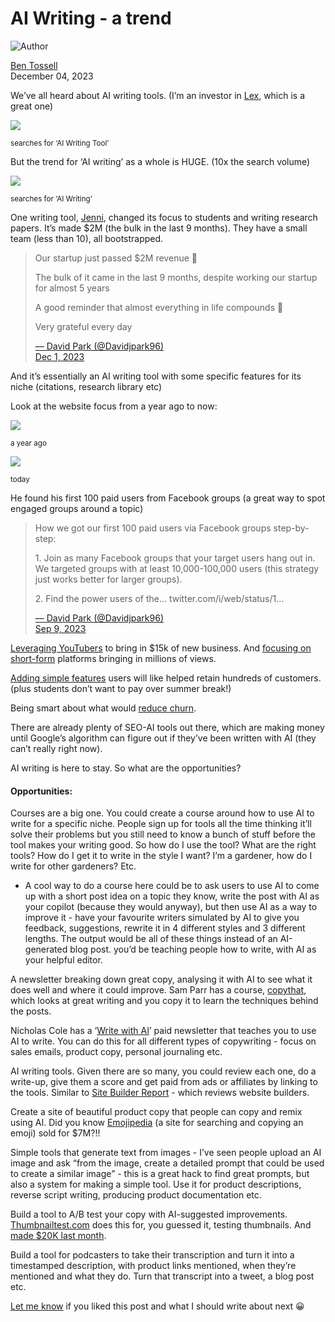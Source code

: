 # AI Writing - a trend

![Author](https://media.beehiiv.com/cdn-cgi/image/fit=scale-down,format=auto,onerror=redirect,quality=80/uploads/user/profile_picture/fc858b4d-39e3-4be1-abf4-2b55504e21a2/thumb_uJ4UYake_400x400.jpg)

[Ben Tossell](https://bensbites.beehiiv.com/authors/fc858b4d-39e3-4be1-abf4-2b55504e21a2)\
December 04, 2023

We’ve all heard about AI writing tools. (I’m an investor in [Lex](http://lex.page?utm_source=bensbites\&utm_medium=referral\&utm_campaign=ai-writing-a-trend), which is a great one)

![](https://media.beehiiv.com/cdn-cgi/image/fit=scale-down,format=auto,onerror=redirect,quality=80/uploads/asset/file/990044fd-8bcc-4165-9e73-8013f6b2c9e0/Screenshot_2023-12-04_at_13.04.19.png?t=1701696209)

<small>searches for ‘AI Writing Tool’</small>

But the trend for ‘AI writing’ as a whole is HUGE. (10x the search volume)

![](https://media.beehiiv.com/cdn-cgi/image/fit=scale-down,format=auto,onerror=redirect,quality=80/uploads/asset/file/e7438e6b-ab17-4461-bd5b-d22f6425c6c9/Screenshot_2023-12-04_at_13.04.10.png?t=1701696209)

<small>searches for ‘AI Writing’</small>

One writing tool, [Jenni](https://jenni.ai/?utm_source=bensbites\&utm_medium=referral\&utm_campaign=ai-writing-a-trend), changed its focus to students and writing research papers. It’s made $2M (the bulk in the last 9 months). They have a small team (less than 10), all bootstrapped.

> >
>
> Our startup just passed $2M revenue 🎉
>
> The bulk of it came in the last 9 months, despite working our startup for almost 5 years
>
> A good reminder that almost everything in life compounds 🤠
>
> Very grateful every day
>
> >
>
> [— David Park (@Davidjpark96)\
> Dec 1, 2023](https://twitter.com/Davidjpark96/status/1730690126408544499)

And it’s essentially an AI writing tool with some specific features for its niche (citations, research library etc)

Look at the website focus from a year ago to now:

![](https://media.beehiiv.com/cdn-cgi/image/fit=scale-down,format=auto,onerror=redirect,quality=80/uploads/asset/file/e58e8ea4-2c55-4cbe-8295-5eecae634ede/Screenshot_2023-12-04_at_13.36.34.png?t=1701697032)

<small>a year ago</small>

![](https://media.beehiiv.com/cdn-cgi/image/fit=scale-down,format=auto,onerror=redirect,quality=80/uploads/asset/file/5f637757-8377-4257-92df-2d1eae398dcb/Screenshot_2023-12-04_at_13.36.44.png?t=1701697041)

<small>today</small>

He found his first 100 paid users from Facebook groups (a great way to spot engaged groups around a topic)

> >
>
> How we got our first 100 paid users via Facebook groups step-by-step:
>
> 1\. Join as many Facebook groups that your target users hang out in. We targeted groups with at least 10,000-100,000 users (this strategy just works better for larger groups).
>
> 2\. Find the power users of the… twitter.com/i/web/status/1…
>
> >
>
> [— David Park (@Davidjpark96)\
> Sep 9, 2023](https://twitter.com/Davidjpark96/status/1700559646489301133)

[Leveraging YouTubers](https://x.com/Davidjpark96/status/1666846576755761153?s=20\&utm_source=bensbites\&utm_medium=referral\&utm_campaign=ai-writing-a-trend) to bring in $15k of new business. And [focusing on short-form](https://x.com/Davidjpark96/status/1706019242766962928?s=20\&utm_source=bensbites\&utm_medium=referral\&utm_campaign=ai-writing-a-trend) platforms bringing in millions of views.

[Adding simple features](https://x.com/Davidjpark96/status/1668336661330272258?s=20\&utm_source=bensbites\&utm_medium=referral\&utm_campaign=ai-writing-a-trend) users will like helped retain hundreds of customers. (plus students don’t want to pay over summer break!)

Being smart about what would [reduce churn](https://x.com/Davidjpark96/status/1647666691881730049?s=20\&utm_source=bensbites\&utm_medium=referral\&utm_campaign=ai-writing-a-trend).

There are already plenty of SEO-AI tools out there, which are making money until Google’s algorithm can figure out if they’ve been written with AI (they can’t really right now).

AI writing is here to stay. So what are the opportunities?

#### Opportunities:

Courses are a big one. You could create a course around how to use AI to write for a specific niche. People sign up for tools all the time thinking it’ll solve their problems but you still need to know a bunch of stuff before the tool makes your writing good. So how do I use the tool? What are the right tools? How do I get it to write in the style I want? I’m a gardener, how do I write for other gardeners? Etc.

- A cool way to do a course here could be to ask users to use AI to come up with a short post idea on a topic they know, write the post with AI as your copilot (because they would anyway), but then use AI as a way to improve it - have your favourite writers simulated by AI to give you feedback, suggestions, rewrite it in 4 different styles and 3 different lengths. The output would be all of these things instead of an AI-generated blog post. you’d be teaching people how to write, with AI as your helpful editor.

A newsletter breaking down great copy, analysing it with AI to see what it does well and where it could improve. Sam Parr has a course, [copythat](https://copythat.com/?utm_source=bensbites\&utm_medium=referral\&utm_campaign=ai-writing-a-trend), which looks at great writing and you copy it to learn the techniques behind the posts.

Nicholas Cole has a ‘[Write with AI](https://writewithai.substack.com/?utm_source=bensbites\&utm_medium=referral\&utm_campaign=ai-writing-a-trend)’ paid newsletter that teaches you to use AI to write. You can do this for all different types of copywriting - focus on sales emails, product copy, personal journaling etc.

AI writing tools. Given there are so many, you could review each one, do a write-up, give them a score and get paid from ads or affiliates by linking to the tools. Similar to [Site Builder Report](https://www.sitebuilderreport.com/?utm_source=bensbites\&utm_medium=referral\&utm_campaign=ai-writing-a-trend) - which reviews website builders.

Create a site of beautiful product copy that people can copy and remix using AI. Did you know [Emojipedia](https://emojipedia.org/?utm_source=bensbites\&utm_medium=referral\&utm_campaign=ai-writing-a-trend) (a site for searching and copying an emoji) sold for $7M?!!

Simple tools that generate text from images - I’ve seen people upload an AI image and ask “from the image, create a detailed prompt that could be used to create a similar image” - this is a great hack to find great prompts, but also a system for making a simple tool. Use it for product descriptions, reverse script writing, producing product documentation etc.

Build a tool to A/B test your copy with AI-suggested improvements. [Thumbnailtest.com](http://Thumbnailtest.com?utm_source=bensbites\&utm_medium=referral\&utm_campaign=ai-writing-a-trend) does this for, you guessed it, testing thumbnails. And [made $20K last month](https://x.com/RoxCodes/status/1728204610685612470?s=20\&utm_source=bensbites\&utm_medium=referral\&utm_campaign=ai-writing-a-trend).

Build a tool for podcasters to take their transcription and turn it into a timestamped description, with product links mentioned, when they’re mentioned and what they do. Turn that transcript into a tweet, a blog post etc.

[Let me know](https://x.com/bentossell/status/1731670024228630825?s=20\&utm_source=bensbites\&utm_medium=referral\&utm_campaign=ai-writing-a-trend) if you liked this post and what I should write about next 😀
